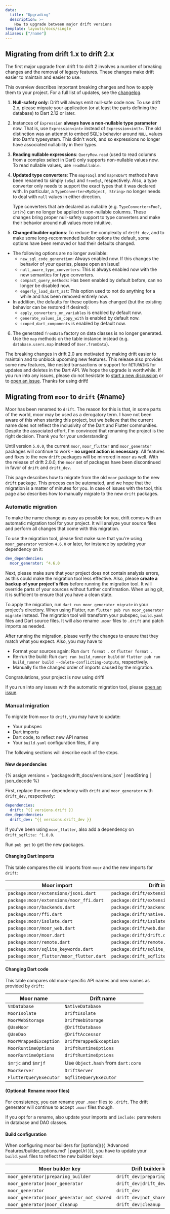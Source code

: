 ```yaml
---
data:
  title: "Upgrading"
  description: >-
    How to upgrade between major drift versions
template: layouts/docs/single
aliases: ["/name"]
---
```


## Migrating from drift 1.x to drift 2.x

The first major upgrade from drift 1 to drift 2 involves a number of breaking
changes and the removal of legacy features. These changes make drift easier to
maintain and easier to use.

This overview describes important breaking changes and how to apply them to your
project. For a full list of updates, see the [changelog](https://pub.dev/packages/drift/changelog).

1. __Null-safety only__: Drift will always emit null-safe code now. To use drift
   2.x, please migrate your application (or at least the parts defining the
   database) to Dart 2.12 or later.
2. Instances of `Expression` __always have a non-nullable type parameter__ now.
   That is, use `Expression<int>` instead of `Expression<int?>`.
   The old distinction was an attempt to embed SQL's behavior around `NULL`
   values into Dart's typesystem. This didn't work, and so expressions no longer
   have associated nullability in their types.
3. __Reading nullable expressions__: `QueryRow.read` (used to read columns from
   a complex select in Dart) only supports non-nullable values now. To read
   nullable values, use `readNullable`.
4. __Updated type converters__: The `mapToSql` and `mapToDart` methods have been
   renamed to simply `toSql` and `fromSql`, respectively.
   Also, a type converter only needs to support the exact types that it was
   declared with. In particular, a `TypeConverter<MyObject, String>` no longer
   needs to deal with `null` values in either direction.

   Type converters that are declared as nullable (e.g. `TypeConverter<Foo?, int?>`)
   can no longer be applied to non-nullable columns. These changes bring proper
   null-safety support to type converters and make their behavior around null
   values more intuitive.
5. __Changed builder options__: To reduce the complexity of `drift_dev`, and to
   make some long-recommended builder options the default, some options have been
   removed or had their defaults changed.
  - The following options are no longer available:
    - `new_sql_code_generation`: Always enabled now. If this changes the behavior
      of your queries, please open an issue!
    - `null_aware_type_converters`: This is always enabled now with the new
      semantics for type converters.
    - `compact_query_methods`: Has been enabled by default before, can no longer
      be disabled now.
    - `eagerly_load_dart_ast`: This option used to not do anything for a while
      and has been removed entirely now.
  - In addition, the defaults for these options has changed (but the existing
    behavior can be restored if desired):
     - `apply_converters_on_variables` is enabled by default now.
     - `generate_values_in_copy_with` is enabled by default now.
     - `scoped_dart_components` is enabled by default now.
6. The generated `fromData` factory on data classes is no longer generated. Use
   the `map` methods on the table instance instead (e.g. `database.users.map`
   instead of `User.fromData`).

The breaking changes in drift 2.0 are motivated by making drift easier to
maintain and to unblock upcoming new features. This release also provides some
new features, like nested transactions or support for `RETURNING` for updates
and deletes in the Dart API.
We hope the upgrade is worthwhile. If you run into any issues, please do not
hesistate to [start a new discussion](https://github.com/simolus3/drift/discussions)
or to [open an issue](https://github.com/simolus3/drift/issues).
Thanks for using drift!

## Migrating from `moor` to `drift` {#name}

Moor has been renamed to `drift`. The reason for this is that, in some parts of the world, moor may be used as a derogatory term.
I have not been aware of this when starting this project, but we believe that the current name does not reflect the inclusivity of the Dart and Flutter communities.
Despite the associated effort, I'm convinced that renaming the project is the right decision.
Thank you for your understanding!

Until version `5.0.0`, the current `moor`, `moor_flutter` and `moor_generator` packages will continue to work - __no urgent action is necessary__.
All features and fixes to the new `drift` packages will be mirrored in `moor` as well.
With the release of drift 2.0.0, the `moor` set of packages have been discontinued in favor of `drift` and `drift_dev`.

This page describes how to migrate from the old `moor` package to the new `drift` package.
This process can be automated, and we hope that the migration is a matter of minutes for you.
In case of issues with the tool, this page also describes how to manually migrate to the new `drift` packages.

### Automatic migration

To make the name change as easy as possible for you, drift comes with an automatic migration tool for your
project.
It will analyze your source files and perform all changes that come with this migration.

To use the migration tool, please first make sure that you're using `moor_generator` version `4.6.0` or later,
for instance by updating your dependency on it:

```yaml
dev_dependencies:
  moor_generator: ^4.6.0
```

Next, please make sure that your project does not contain analysis errors, as this could make the migration tool
less effective.
Also, please __create a backup of your project's files__ before running the migration tool. It will override parts of
your sources without further confirmation. When using git, it is sufficient to ensure that you have a clean state.

To apply the migration, run `dart run moor_generator migrate` in your project's directory.
When using Flutter, run `flutter pub run moor_generator migrate` instead.
The migration tool will transform your pubspec, `build.yaml` files and Dart source files. It will also rename `.moor` files to
`.drift` and patch imports as needed.

After running the migration, please verify the changes to ensure that they match what you expect.
Also, you may have to

- Format your sources again: Run `dart format .` or `flutter format .`
- Re-run the build: Run `dart run build_runner build` or `flutter pub run build_runner build --delete-conflicting-outputs`, respectively.
- Manually fix the changed order of imports caused by the migration.

Congratulations, your project is now using drift!

If you run into any issues with the automatic migration tool, please [open an issue](https://github.com/simolus3/drift/issues/new/).

### Manual migration

To migrate from `moor` to `drift`, you may have to update:

- Your pubspec
- Dart imports
- Dart code, to reflect new API names
- Your `build.yaml` configuration files, if any

The following sections will describe each of the steps.

#### New dependencies

{% assign versions = 'package:drift_docs/versions.json' | readString | json_decode %}

First, replace the `moor` dependency with `drift` and `moor_generator` with `drift_dev`, respectively:

```yaml
dependencies:
  drift: ^{{ versions.drift }}
dev_dependencies:
  drift_dev: ^{{ versions.drift_dev }}
```

If you've been using `moor_flutter`, also add a dependency on `drift_sqflite: ^1.0.0`.

Run `pub get` to get the new packages.

#### Changing Dart imports

This table compares the old imports from `moor` and the new imports for `drift`:

| Moor import                              | Drift import                               |
| ---------------------------------------- | ------------------------------------------ |
| `package:moor/extensions/json1.dart`     | `package:drift/extensions/json1.dart`      |
| `package:moor/extensions/moor_ffi.dart`  | `package:drift/extensions/native.dart`     |
| `package:moor/backends.dart`             | `package:drift/backends.dart`              |
| `package:moor/ffi.dart`                  | `package:drift/native.dart`                |
| `package:moor/isolate.dart`              | `package:drift/isolate.dart`               |
| `package:moor/moor_web.dart`             | `package:drift/web.dart`                   |
| `package:moor/moor.dart`                 | `package:drift/drift.dart`                 |
| `package:moor/remote.dart`               | `package:drift/remote.dart`                |
| `package:moor/sqlite_keywords.dart`      | `package:drift/sqlite_keywords.dart`       |
| `package:moor_flutter/moor_flutter.dart` | `package:drift_sqflite/drift_sqflite.dart` |

#### Changing Dart code

This table compares old moor-specific API names and new names as provided by `drift`:

| Moor name              | Drift name                         |
| ---------------------- | ---------------------------------- |
| `VmDatabase`           | `NativeDatabase`                   |
| `MoorIsolate`          | `DriftIsolate`                     |
| `MoorWebStorage`       | `DriftWebStorage`                  |
| `@UseMoor`             | `@DriftDatabase`                   |
| `@UseDao`              | `@DriftAccessor`                   |
| `MoorWrappedException` | `DriftWrappedException`            |
| `MoorRuntimeOptions`   | `DriftRuntimeOptions`              |
| `moorRuntimeOptions`   | `driftRuntimeOptions`              |
| `$mrjc` and `$mrjf`    | Use `Object.hash` from `dart:core` |
| `MoorServer`           | `DriftServer`                      |
| `FlutterQueryExecutor` | `SqfliteQueryExecutor`             |

#### (Optional: Rename moor files)

For consistency, you can rename your `.moor` files to `.drift`.
The drift generator will continue to accept `.moor` files though.

If you opt for a rename, also update your imports and `include:` parameters in database and DAO classes.

#### Build configuration

When configuring moor builders for [options]({{ 'Advanced Features/builder_options.md' | pageUrl }}), you have to update your `build.yaml` files to reflect the new builder keys:

| Moor builder key                            | Drift builder key              |
| ------------------------------------------- | ------------------------------ |
| `moor_generator\|preparing_builder`         | `drift_dev\|preparing_builder` |
| `moor_generator\|moor_generator`            | `drift_dev\|drift_dev`         |
| `moor_generator`                            | `drift_dev`                    |
| `moor_generator\|moor_generator_not_shared` | `drift_dev\|not_shared`        |
| `moor_generator\|moor_cleanup`              | `drift_dev\|cleanup`           |
